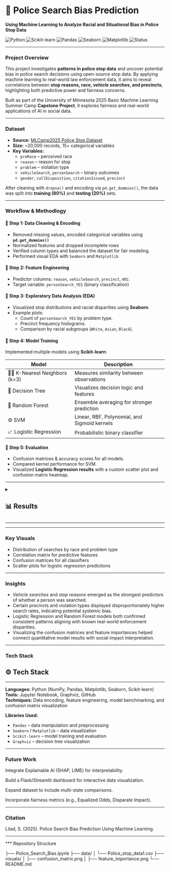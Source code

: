 # 🚓 Police Search Bias Prediction
**Using Machine Learning to Analyze Racial and Situational Bias in Police Stop Data**

![Python](https://img.shields.io/badge/Python-3.9+-blue.svg)
![Scikit-learn](https://img.shields.io/badge/Scikit--learn-ML%20Library-orange)
![Pandas](https://img.shields.io/badge/Pandas-Data%20Analysis-yellow)
![Seaborn](https://img.shields.io/badge/Seaborn-Visualization-lightblue)
![Matplotlib](https://img.shields.io/badge/Matplotlib-Charts-green)
![Status](https://img.shields.io/badge/Status-Completed-brightgreen)

---

###  Project Overview
This project investigates  **patterns in police stop data** and uncover potential bias in police search decisions using open-source stop data. By applying machine learning to real-world law enforcement data, it aims to reveal correlations between **stop reasons, race, vehicle searches, and precincts**, highlighting both predictive power and fairness concerns.


Built as part of the University of Minnesota 2025 Basic Machine Learning Summer Camp **Capstone Project**, it explores fairness and real-world applications of AI in social data.

---

###  Dataset
- **Source:** [MLCamp2025 Police Stop Dataset](https://raw.githubusercontent.com/sziccardi/MLCamp2025_DataRepository/main/Police_stop_data1.csv)
- **Size:** ~20,000 records, 15+ categorical variables
- **Key Variables:**
  - `preRace` – perceived race
  - `reason` – reason for stop
  - `problem` – violation type
  - `vehicleSearch`, `personSearch` – binary outcomes
  - `gender`, `callDisposition`, `citationIssued`, `precinct`

After cleaning with `dropna()` and encoding via `pd.get_dummies()`, the data was split into **training (80%)** and **testing (20%)** sets.

---

###  Workflow & Methodlogy

#### 🔹 Step 1: Data Cleaning & Encoding
- Removed missing values, encoded categorical variables using **`pd.get_dummies()`**  
- Normalized features and dropped incomplete rows
- Verified column types and balanced the dataset for fair modeling.
- Performed visual EDA with `Seaborn` and `Matplotlib`

#### 🔹 Step 2: Feature Engineering
- Predictor columns: `reason`, `vehicleSearch`, `precinct`, etc.  
- Target variable: `personSearch_YES` (binary classification)

#### 🔹 Step 3: Exploratory Data Analysis (EDA)
- Visualized stop distributions and racial disparities using **Seaborn**.
- Example plots:
  - Count of `personSearch_YES` by problem type.
  - Precinct frequency histograms.
  - Comparison by racial subgroups (`White`, `Asian`, `Black`).

#### 🔹 Step 4: Model Training
Implemented multiple models using **Scikit-learn**:

| Model | Description |
|--------|-------------|
| 🧍‍♂️ K-Nearest Neighbors (k=3) | Measures similarity between observations |
| 🌳 Decision Tree | Visualizes decision logic and features |
| 🌲 Random Forest | Ensemble averaging for stronger prediction |
| ⚙️ SVM | Linear, RBF, Polynomial, and Sigmoid kernels |
| 📈 Logistic Regression | Probabilistic binary classifier |

#### 🔹 Step 5: Evaluation
- Confusion matrices & accuracy scores for all models.  
- Compared kernel performance for SVM.  
- Visualized **Logistic Regression results** with a custom scatter plot and confusion matrix heatmap.


---

<details>
<summary><h2>📊 Results</h2></summary>

| Model | Accuracy (Approx.) | Key Insight |
|--------|-------------------|--------------|
| **KNN (k=3)** | ~0.80 | Sensitive to feature scaling |
| **Decision Tree** | ~0.83 | Easily interpretable, may overfit |
| **Random Forest** | ~0.85 | Best overall balance and generalization |
| **SVM (Linear/RBF)** | ~0.82 | Linear kernel performed most consistently |
| **Logistic Regression** | ~0.84 | Clear interpretability and stable results |

**Confusion matrices** confirm consistent classification between “Searched” and “Not Searched” classes.

</details>

---

---

###  Key Visuals
- Distribution of searches by race and problem type  
- Correlation matrix for predictive features  
- Confusion matrices for all classifiers  
- Scatter plots for logistic regression predictions  

---


###  Insights
- *Vehicle searches* and *stop reasons* emerged as the strongest predictors of whether a person was searched.  
- Certain precincts and violation types displayed disproportionately higher search rates, indicating potential systemic bias.  
- Logistic Regression and Random Forest models both confirmed consistent patterns aligning with known real-world enforcement disparities.  
- Visualizing the confusion matrices and feature importances helped connect quantitative model results with social impact interpretation.


---

###  Tech Stack

<summary><h2>⚙️ Tech Stack</h2></summary>


</details>

---

**Languages:** Python (NumPy, Pandas, Matplotlib, Seaborn, Scikit-learn)  
**Tools:** Jupyter Notebook, Graphviz, GitHub  
**Techniques:** Data encoding, feature engineering, model benchmarking, and confusion matrix visualization  

**Libraries Used:**
- `Pandas` – data manipulation and preprocessing  
- `Seaborn` / `Matplotlib` – data visualization  
- `Scikit-learn` – model training and evaluation  
- `Graphviz` – decision tree visualization


---

###  Future Work

Integrate Explainable AI (SHAP, LIME) for interpretability.

Build a Flask/Streamlit dashboard for interactive data visualization.

Expand dataset to include multi-state comparisons.

Incorporate fairness metrics (e.g., Equalized Odds, Disparate Impact).


---

###  Citation
Lilad, S. (2025). Police Search Bias Prediction Using Machine Learning.

---

*** Repository Structure


├── Police_Search_Bias.ipynb
├── data/
│   └── Police_stop_data1.csv
├── visuals/
│   ├── confusion_matrix.png
│   ├── feature_importance.png
└── README.md



